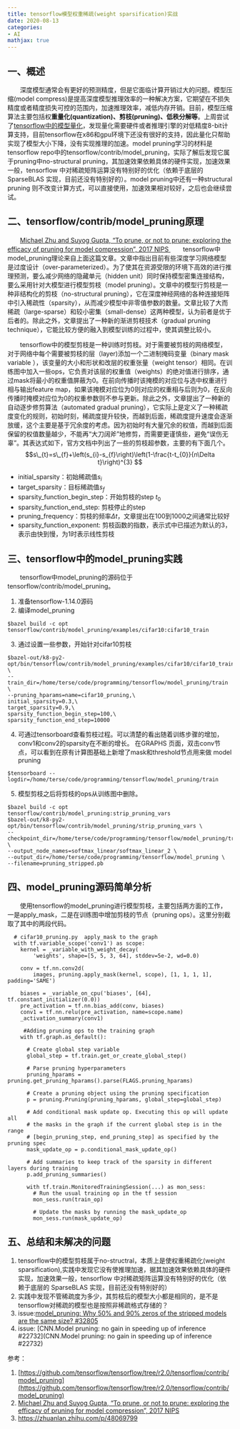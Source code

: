 ```yaml
---
title: tensorflow模型权重稀疏(weight sparsification)实战
date: 2020-08-13
categories:
- AI
mathjax: true
---
```




## 一、概述
　　深度模型通常会有更好的预测精度，但是它面临计算开销过大的问题。模型压缩(model compress)是提高深度模型推理效率的一种解决方案，它期望在不损失精度或者精度损失可控的范围内，加速推理效率，减低内存开销。目前，模型压缩算法主要包括权**重量化(quantization)、剪枝(pruning)、低秩分解等**。上周尝试了[tensorflow中的模型量化](https://wxquare.github.io/2019/09/16/other/tensorflow-model-quantization/)，发现量化需要硬件或者推理引擎的对低精度8-bit计算支持，目前tensorflow在x86和gpu环境下还没有很好的支持，因此量化只帮助实现了模型大小下降，没有实现推理的加速。model pruning学习的材料是tensorflow repo中的tensorflow/contrib/model_pruning，实际了解后发现它属于pruning中no-structural pruning，其加速效果依赖具体的硬件实现，加速效果一般，tensorflow 中对稀疏矩阵运算没有特别好的优化（依赖于底层的 SparseBLAS 实现，目前还没有特别好的）。model pruning中还有一种structural pruning 则不改变计算方式，可以直接使用，加速效果相对较好，之后也会继续尝试。


## 二、tensorflow/contrib/model_pruning原理
　　[Michael Zhu and Suyog Gupta, “To prune, or not to prune: exploring the efficacy of pruning for model compression”, 2017 NIPS ](https://arxiv.org/pdf/1710.01878.pdf) 
　　tensorflow中model_pruning理论来自上面这篇文章。文章中指出目前有些深度学习网络模型是过度设计（over-parameterized）。为了使其在资源受限的环境下高效的进行推理预测，要么减少网络的隐藏单元（hidden unit）同时保持模型密集连接结构，要么采用针对大模型进行模型剪枝（model pruning）。文章中的模型行剪枝是一种非结构化的剪枝（no-structural pruning），它在深度神经网络的各种连接矩阵中引入稀疏性（sparsity），从而减少模型中非零值参数的数量。文章比较了大而稀疏（large-sparse）和较小密集（small-dense）这两种模型，认为前者是优于后者的。除此之外，文章提出了一种新的渐进剪枝技术（gradual pruning technique），它能比较方便的融入到模型训练的过程中，使其调整比较小。


　　tensorflow中的模型剪枝是一种训练时剪枝。对于需要被剪枝的网络模型，对于网络中每个需要被剪枝的层（layer)添加一个二进制掩码变量（binary mask variable ），该变量的大小和形状和改层的权重张量（weight tensor）相同。在训练图中加入一些ops，它负责对该层的权重值（weights）的绝对值进行排序，通过mask将最小的权重值屏蔽为0。在前向传播时该掩模的对应位与选中权重进行相与输出feature map，如果该掩模对应位为0则对应的权重相与后则为0，在反向传播时掩模对应位为0的权重参数则不参与更新。除此之外，文章提出了一种新的自动逐步修剪算法（automated gradual pruning），它实际上是定义了一种稀疏度变化的规则，初始时刻，稀疏度提升较快，而越到后面，稀疏度提升速度会逐渐放缓，这个主要是基于冗余度的考虑。因为初始时有大量冗余的权值，而越到后面保留的权值数量越少，不能再“大刀阔斧”地修剪，而需要更谨慎些，避免“误伤无辜”。其表达式如下，官方文档中列出了一些的剪枝超参数，主要的有下面几个。
$$s\_{t}=s\_{f}+\left(s_{i}-s_{f}\right)\left(1-\frac{t-t_{0}}{n\Delta t}\right)^{3}  $$

- initial_sparsity：初始稀疏值$s_i$
- target_sparsity：目标稀疏值$s_f$
- sparsity_function_begin_step：开始剪枝的step $t_0$
- sparsity_function_end_step: 剪枝停止的step
- pruning_frequency：剪枝的频率$\Delta t$，文章提出在100到1000之间通常比较好
- sparsity_function_exponent: 剪枝函数的指数，表示式中已描述为默认的3，表示由快到慢，为1时表示线性剪枝



## 三、tensorflow中的model_pruning实践
　　tensorflow中model_pruning的源码位于tensorflow/contrib/model_pruning。
1. 准备tensorflow-1.14.0源码
2. 编译model_pruning
```
$bazel build -c opt tensorflow/contrib/model_pruning/examples/cifar10:cifar10_train
```
3. 通过设置一些参数，开始针对cifar10剪枝
```
$bazel-out/k8-py2-opt/bin/tensorflow/contrib/model_pruning/examples/cifar10/cifar10_train \
--train_dir=/home/terse/code/programming/tensorflow/model_pruning/train \
--pruning_hparams=name=cifar10_pruning,\
initial_sparsity=0.3,\
target_sparsity=0.9,\
sparsity_function_begin_step=100,\
sparsity_function_end_step=10000
```

4. 可通过tensorboard查看剪枝过程。可以清楚的看出随着训练步骤的增加，conv1和conv2的sparsity在不断的增长。 在GRAPHS 页面，双击conv节点，可以看到在原有计算图基础上新增了mask和threshold节点用来做 model pruning
```
$tensorboard --logdir=/home/terse/code/programming/tensorflow/model_pruning/train
```

5. 模型剪枝之后将剪枝的ops从训练图中删除。
```
$bazel build -c opt tensorflow/contrib/model_pruning:strip_pruning_vars
$bazel-out/k8-py2-opt/bin/tensorflow/contrib/model_pruning/strip_pruning_vars \
--checkpoint_dir=/home/terse/code/programming/tensorflow/model_pruning/train \
--output_node_names=softmax_linear/softmax_linear_2 \
--output_dir=/home/terse/code/programming/tensorflow/model_pruning \
--filename=pruning_stripped.pb
```

## 四、model_pruning源码简单分析
　　使用tensorflow的model_pruning进行模型剪枝，主要包括两方面的工作，一是apply_mask，二是在训练图中增加剪枝的节点（pruning ops）。这里分别截取了其中的两段代码。
```
  # cifar10_pruning.py  apply_mask to the graph
  with tf.variable_scope('conv1') as scope:
    kernel = _variable_with_weight_decay(
        'weights', shape=[5, 5, 3, 64], stddev=5e-2, wd=0.0)

    conv = tf.nn.conv2d(
        images, pruning.apply_mask(kernel, scope), [1, 1, 1, 1], padding='SAME')
    
    biases = _variable_on_cpu('biases', [64], tf.constant_initializer(0.0))
    pre_activation = tf.nn.bias_add(conv, biases)
    conv1 = tf.nn.relu(pre_activation, name=scope.name)
    _activation_summary(conv1)
```

```
	 #Adding pruning ops to the training graph
	with tf.graph.as_default():
	
	  # Create global step variable
	  global_step = tf.train.get_or_create_global_step()
	
	  # Parse pruning hyperparameters
	  pruning_hparams = pruning.get_pruning_hparams().parse(FLAGS.pruning_hparams)
	
	  # Create a pruning object using the pruning specification
	  p = pruning.Pruning(pruning_hparams, global_step=global_step)
	
	  # Add conditional mask update op. Executing this op will update all
	  # the masks in the graph if the current global step is in the range
	  # [begin_pruning_step, end_pruning_step] as specified by the pruning spec
	  mask_update_op = p.conditional_mask_update_op()
	
	  # Add summaries to keep track of the sparsity in different layers during training
	  p.add_pruning_summaries()
	
	  with tf.train.MonitoredTrainingSession(...) as mon_sess:
	    # Run the usual training op in the tf session
	    mon_sess.run(train_op)
	
	    # Update the masks by running the mask_update_op
	    mon_sess.run(mask_update_op)

```
## 五、总结和未解决的问题
1. tensorflow中的模型剪枝属于no-structral，本质上是使权重稀疏化(weight sparsification),实践中发现它没有使推理加速，据其加速效果依赖具体的硬件实现，加速效果一般，tensorflow 中对稀疏矩阵运算没有特别好的优化（依赖于底层的 SparseBLAS 实现，目前还没有特别好的）
2. 实践中发现不管稀疏度为多少，其剪枝后的模型大小都是相同的，是不是tensorflow对稀疏的模型也是按照非稀疏格式存储的？
3. issue:[model_pruning: Why 50% and 90% zeros of the stripped models are the same size? #32805](https://github.com/tensorflow/tensorflow/issues/32805)
4. issue: [CNN.Model pruning: no gain in speeding up of inference #22732](CNN.Model pruning: no gain in speeding up of inference #22732)


参考：
1. [https://github.com/tensorflow/tensorflow/tree/r2.0/tensorflow/contrib/model_pruning](https://github.com/tensorflow/tensorflow/tree/r2.0/tensorflow/contrib/model_pruning)
2. [Michael Zhu and Suyog Gupta, “To prune, or not to prune: exploring the efficacy of pruning for model compression”, 2017 NIPS ](https://arxiv.org/pdf/1710.01878.pdf)
3. https://zhuanlan.zhihu.com/p/48069799